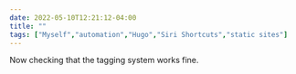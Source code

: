 ---date: 2022-05-10T12:21:12-04:00title: ""tags: ["Myself","automation","Hugo","Siri Shortcuts","static sites"]---Now checking that the tagging system works fine.